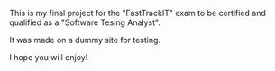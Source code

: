 This is my final project for the "FastTrackIT" exam to be certified and qualified as a "Software Tesing Analyst".

It was made on a dummy site for testing.

I hope you will enjoy!
